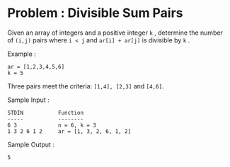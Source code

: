 # Problem : Divisible Sum Pairs

Given an array of integers and a positive integer ```k``` , determine the number of ```(i,j)``` pairs where ```i < j``` and ```ar[i] + ar[j]``` is divisible by ```k``` .

Example :

    ar = [1,2,3,4,5,6]
    k = 5

Three pairs meet the criteria: ```[1,4], [2,3]``` and ```[4,6]```.


Sample Input :

    STDIN           Function
    -----           --------
    6 3             n = 6, k = 3
    1 3 2 6 1 2     ar = [1, 3, 2, 6, 1, 2]

Sample Output :

    5
